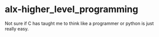 # alx-higher_level_programming
Not sure if C has taught me to think like a programmer or python is just really easy.
